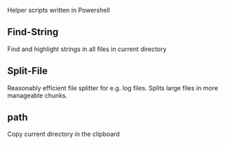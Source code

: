 Helper scripts written in Powershell

## Find-String

Find and highlight strings in all files in current directory

## Split-File

Reasonably efficient file splitter for e.g. log files. Splits large files in more manageable chunks.

## path

Copy current directory in the clipboard
